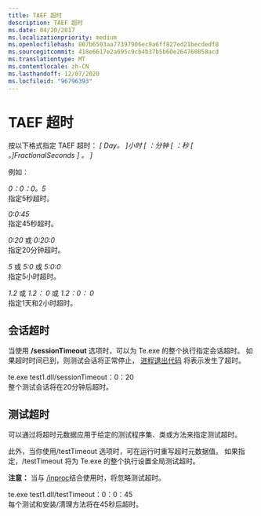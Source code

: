 ```yaml
---
title: TAEF 超时
description: TAEF 超时
ms.date: 04/20/2017
ms.localizationpriority: medium
ms.openlocfilehash: 807b6503aa77397906ec9a6ff827ed21becdedf8
ms.sourcegitcommit: 418e6617e2a695c9cb4b37b5b60e264760858acd
ms.translationtype: MT
ms.contentlocale: zh-CN
ms.lasthandoff: 12/07/2020
ms.locfileid: "96796393"
---
```

# <a name="taef-timeouts"></a>TAEF 超时


按以下格式指定 TAEF 超时： *\[ Day。 \]小时 \[ ：分钟 \[ ：秒 \[ 。\]FractionalSeconds \] 。 \]*

例如：

*0：0：0。5*  
指定5秒超时。

<span id="0_0_45"></span>*0:0:45*  
指定45秒超时。

<span id="0_20_or_0_20_0"></span><span id="0_20_OR_0_20_0"></span>*0:20* 或 *0:20:0*  
指定20分钟超时。

<span id="5_or_5_0_or_5_0_0"></span><span id="5_OR_5_0_OR_5_0_0"></span>*5* 或 *5:0* 或 *5:0:0*  
指定5小时超时。

<span id="1.2_or_1.2_0_or_1.2_0_0"></span><span id="1.2_OR_1.2_0_OR_1.2_0_0"></span>*1.2* 或 *1.2： 0* 或 *1.2：0： 0*  
指定1天和2小时超时。

## <a name="span-idsession_time-outsspanspan-idsession_time-outsspanspan-idsession_time-outsspansession-time-outs"></a><span id="Session_Time-outs"></span><span id="session_time-outs"></span><span id="SESSION_TIME-OUTS"></span>会话超时


当使用 **/sessionTimeout** 选项时，可以为 Te.exe 的整个执行指定会话超时。 如果超时时间已到，则测试会话将正常停止， [进程退出代码](exit-codes-for-taef.md) 将表示发生了超时。

<span id="te.exe_test1.dll__sessionTimeout_0_20"></span><span id="te.exe_test1.dll__sessiontimeout_0_20"></span><span id="TE.EXE_TEST1.DLL__SESSIONTIMEOUT_0_20"></span>te.exe test1.dll/sessionTimeout：0：20  
整个测试会话将在20分钟后超时。

## <a name="span-idtest_time-outsspanspan-idtest_time-outsspanspan-idtest_time-outsspantest-time-outs"></a><span id="Test_Time-outs"></span><span id="test_time-outs"></span><span id="TEST_TIME-OUTS"></span>测试超时


可以通过将超时元数据应用于给定的测试程序集、类或方法来指定测试超时。

此外，当你使用/testTimeout 选项时，可在运行时重写超时元数据值。 如果指定，/testTimeout 将为 Te.exe 的整个执行设置全局测试超时。

**注意：** 当与 [/inproc](te-exe-command-line-parameters.md#inproc)结合使用时，将忽略测试超时。

<span id="te.exe_test1.dll__testTimeout_0_0_45"></span><span id="te.exe_test1.dll__testtimeout_0_0_45"></span><span id="TE.EXE_TEST1.DLL__TESTTIMEOUT_0_0_45"></span>te.exe test1.dll/testTimeout：0：0：45  
每个测试和安装/清理方法将在45秒后超时。

 

 





